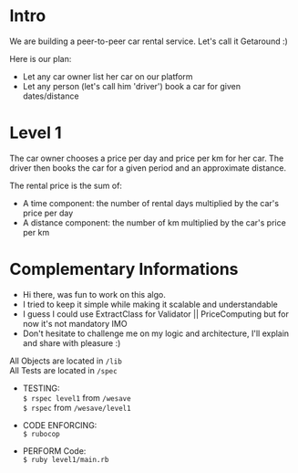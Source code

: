 # Intro

We are building a peer-to-peer car rental service. Let's call it Getaround :)

Here is our plan:

- Let any car owner list her car on our platform
- Let any person (let's call him 'driver') book a car for given dates/distance

# Level 1

The car owner chooses a price per day and price per km for her car.
The driver then books the car for a given period and an approximate distance.

The rental price is the sum of:

- A time component: the number of rental days multiplied by the car's price per day
- A distance component: the number of km multiplied by the car's price per km


# Complementary Informations

* Hi there, was fun to work on this algo.
* I tried to keep it simple while making it scalable and understandable
* I guess I could use ExtractClass for Validator || PriceComputing but for now it's not mandatory IMO
* Don't hesitate to challenge me on my logic and architecture, I'll explain and share with pleasure :)

All Objects are located in `/lib`  
All Tests are located in `/spec`

* TESTING:  
`$ rspec level1` from `/wesave`  
`$ rspec` from `/wesave/level1`
  

* CODE ENFORCING:  
`$ rubocop`


* PERFORM Code:  
`$ ruby level1/main.rb`
